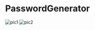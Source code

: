 # PasswordGenerator

![pic1](https://user-images.githubusercontent.com/16734383/158559742-3b139357-53bd-40b5-9b8d-320e538a2a33.png)
![pic2](https://user-images.githubusercontent.com/16734383/158559760-e7239567-566e-4f95-bc4c-456e50e6b647.png)
